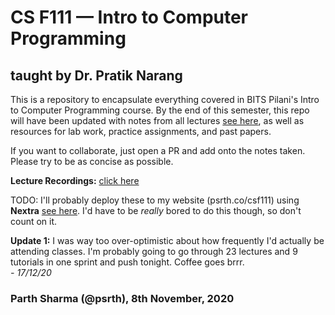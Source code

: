 # CS F111 — Intro to Computer Programming
## taught by Dr. Pratik Narang

This is a repository to encapsulate everything covered in BITS Pilani's Intro to Computer Programming course. By the end of this semester, this repo will have been updated with notes from all lectures [see here](https://github.com/psrth/intro-to-programming-csF111/tree/main/lectures), as well as resources for lab work, practice assignments, and past papers.

If you want to collaborate, just open a PR and add onto the notes taken. Please try to be as concise as possible.

**Lecture Recordings:** [click here](https://drive.google.com/drive/u/1/folders/1FEFMn_lTRET8HaEN0IAelRtggab_prLk)


TODO: I'll probably deploy these to my website (psrth.co/csf111) using **Nextra** [see here](https://github.com/shuding/nextra). I'd have to be *really* bored to do this though, so don't count on it.

**Update 1:** I was way too over-optimistic about how frequently I'd actually be attending classes. I'm probably going to go through 23 lectures and 9 tutorials in one sprint and push tonight. Coffee goes brrr.  
*- 17/12/20*

### Parth Sharma (@psrth), 8th November, 2020

